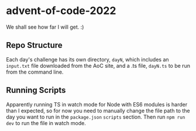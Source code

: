 # advent-of-code-2022

We shall see how far I will get. :)

## Repo Structure

Each day's challenge has its own directory, `dayN`, which includes an `input.txt` file downloaded from the AoC site, and a .ts file, `dayN.ts` to be run from the command line.

## Running Scripts

Apparently running TS in watch mode for Node with ES6 modules is harder than I expected, so for now you need to manually change the file path to the day you want to run in the `package.json` `scripts` section. Then run `npm run dev` to run the file in watch mode.
